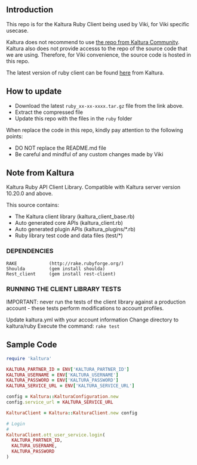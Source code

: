 ## Introduction

This repo is for the Kaltura Ruby Client being used by Viki, for Viki specific usecase. 

Kaltura does not recommend to use [the repo from Kaltura Community](https://github.com/kaltura/KalturaGeneratedAPIClientsRuby). Kaltura also does not provide accesss to the repo of the source code that we are using. Therefore, for Viki convenience, the source code is hosted in this repo.

The latest version of ruby client can be found [here](http://console-sgs1.ott.kaltura.com/restful/clientlibs/) from Kaltura.

## How to update

- Download the latest `ruby_xx-xx-xxxx.tar.gz` file from the link above.
- Extract the compressed file
- Update this repo with the files in the `ruby` folder

When replace the code in this repo, kindly pay attention to the following points:
- DO NOT replace the README.md file
- Be careful and mindful of any custom changes made by Viki

## Note from Kaltura

Kaltura Ruby API Client Library.
Compatible with Kaltura server version 10.20.0 and above.

This source contains:
 - The Kaltura client library (kaltura_client_base.rb)
 - Auto generated core APIs (kaltura_client.rb)
 - Auto generated plugin APIs (kaltura_plugins/*.rb)
 - Ruby library test code and data files (test/*)
 
### DEPENDENCIES

```
RAKE			(http://rake.rubyforge.org/)
Shoulda			(gem install shoulda)
Rest_client		(gem install rest-client)
```

### RUNNING THE CLIENT LIBRARY TESTS

IMPORTANT: never run the tests of the client library against a production account - 
	these tests perform modifications to account profiles.
	
Update kaltura.yml with your account information
Change directory to kaltura/ruby
Execute the command: `rake test`

## Sample Code

```rb
require 'kaltura'

KALTURA_PARTNER_ID = ENV['KALTURA_PARTNER_ID']
KALTURA_USERNAME = ENV['KALTURA_USERNAME']
KALTURA_PASSWORD = ENV['KALTURA_PASSWORD']
KALTURA_SERVICE_URL = ENV['KALTURA_SERVICE_URL']

config = Kaltura::KalturaConfiguration.new
config.service_url = KALTURA_SERVICE_URL

KalturaClient = Kaltura::KalturaClient.new config

# Login
#
KalturaClient.ott_user_service.login(
  KALTURA_PARTNER_ID,
  KALTURA_USERNAME,
  KALTURA_PASSWORD
)
```

